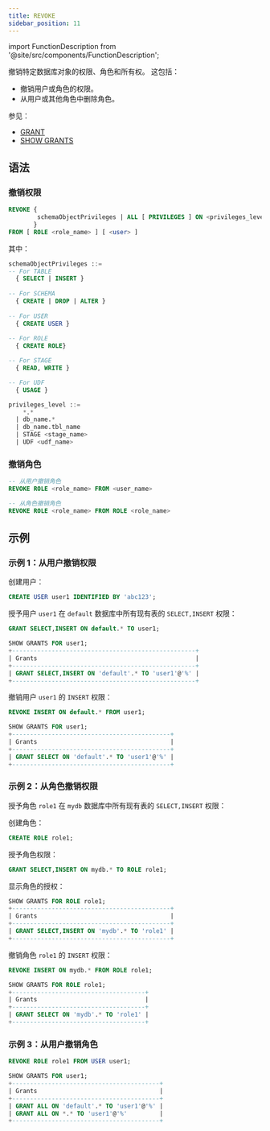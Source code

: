 ```yaml
---
title: REVOKE
sidebar_position: 11
---
```

import FunctionDescription from '@site/src/components/FunctionDescription';

<FunctionDescription description="Introduced or updated: v1.2.275"/>

撤销特定数据库对象的权限、角色和所有权。 这包括：

- 撤销用户或角色的权限。
- 从用户或其他角色中删除角色。

参见：

- [GRANT](10-grant.md)
- [SHOW GRANTS](22-show-grants.md)

## 语法

### 撤销权限

```sql
REVOKE { 
        schemaObjectPrivileges | ALL [ PRIVILEGES ] ON <privileges_level>
       }
FROM [ ROLE <role_name> ] [ <user> ]
```

其中：

```sql
schemaObjectPrivileges ::=
-- For TABLE
  { SELECT | INSERT }
  
-- For SCHEMA
  { CREATE | DROP | ALTER }
  
-- For USER
  { CREATE USER }
  
-- For ROLE
  { CREATE ROLE}

-- For STAGE
  { READ, WRITE }

-- For UDF
  { USAGE }
```

```sql
privileges_level ::=
    *.*
  | db_name.*
  | db_name.tbl_name
  | STAGE <stage_name>
  | UDF <udf_name>
```

### 撤销角色

```sql
-- 从用户撤销角色
REVOKE ROLE <role_name> FROM <user_name>

-- 从角色撤销角色
REVOKE ROLE <role_name> FROM ROLE <role_name>
```

## 示例

### 示例 1：从用户撤销权限


创建用户：
```sql
CREATE USER user1 IDENTIFIED BY 'abc123';
```

授予用户 `user1` 在 `default` 数据库中所有现有表的 `SELECT,INSERT` 权限：
 
```sql
GRANT SELECT,INSERT ON default.* TO user1;
```
```sql
SHOW GRANTS FOR user1;
+---------------------------------------------------+
| Grants                                            |
+---------------------------------------------------+
| GRANT SELECT,INSERT ON 'default'.* TO 'user1'@'%' |
+---------------------------------------------------+
```

撤销用户 `user1` 的 `INSERT` 权限：
```sql
REVOKE INSERT ON default.* FROM user1;
```

```sql
SHOW GRANTS FOR user1;
+--------------------------------------------+
| Grants                                     |
+--------------------------------------------+
| GRANT SELECT ON 'default'.* TO 'user1'@'%' |
+--------------------------------------------+
```

### 示例 2：从角色撤销权限

授予角色 `role1` 在 `mydb` 数据库中所有现有表的 `SELECT,INSERT` 权限：

创建角色：
```sql
CREATE ROLE role1;
```

授予角色权限：
```sql
GRANT SELECT,INSERT ON mydb.* TO ROLE role1;
```

显示角色的授权：
```sql
SHOW GRANTS FOR ROLE role1;
+--------------------------------------------+
| Grants                                     |
+--------------------------------------------+
| GRANT SELECT,INSERT ON 'mydb'.* TO 'role1' |
+--------------------------------------------+
```

撤销角色 `role1` 的 `INSERT` 权限：
```sql
REVOKE INSERT ON mydb.* FROM ROLE role1;
```

```sql
SHOW GRANTS FOR ROLE role1;
+-------------------------------------+
| Grants                              |
+-------------------------------------+
| GRANT SELECT ON 'mydb'.* TO 'role1' |
+-------------------------------------+
```

### 示例 3：从用户撤销角色

```sql
REVOKE ROLE role1 FROM USER user1;
```

```sql
SHOW GRANTS FOR user1;
+-----------------------------------------+
| Grants                                  |
+-----------------------------------------+
| GRANT ALL ON 'default'.* TO 'user1'@'%' |
| GRANT ALL ON *.* TO 'user1'@'%'         |
+-----------------------------------------+
```